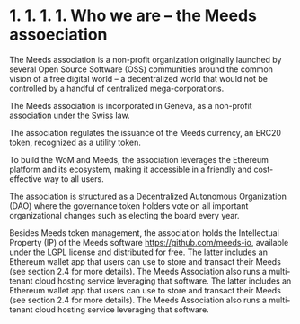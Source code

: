 
# 1. 1. 1. 1. Who we are – the Meeds assoeciation

The Meeds association is a non-profit organization originally launched by several Open Source Software (OSS) communities around the common vision of a free digital world – a decentralized world that would not be controlled by a handful of centralized mega-corporations.

The Meeds association is incorporated in Geneva, as a non-profit association under the Swiss law.

The association regulates the issuance of the Meeds currency, an ERC20 token, recognized as a utility token.

To build the WoM and Meeds, the association leverages the Ethereum platform and its ecosystem, making it accessible in a friendly and cost-effective way to all users.

The association is structured as a Decentralized Autonomous Organization (DAO) where the governance token holders vote on all important organizational changes such as electing the board every year.

Besides Meeds token management, the association holds the Intellectual Property (IP) of the Meeds software https://github.com/meeds-io, available under the LGPL license and distributed for free. The latter includes an Ethereum wallet app that users can use to store and transact their Meeds (see section 2.4 for more details). The Meeds Association also runs a multi-tenant cloud hosting service leveraging that software. The latter includes an Ethereum wallet app that users can use to store and transact their Meeds (see section 2.4 for more details). The Meeds Association also runs a multi-tenant cloud hosting service leveraging that software.
